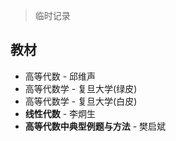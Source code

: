 > 临时记录

## 教材

- 高等代数 - 邱维声 
- 高等代数学 - 复旦大学(绿皮)
- 高等代数学 - 复旦大学(白皮)
- **线性代数** - 李炯生
- **高等代数中典型例题与方法** - 樊启斌

